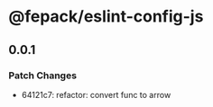 # @fepack/eslint-config-js

## 0.0.1

### Patch Changes

- 64121c7: refactor: convert func to arrow
